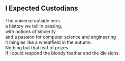 I Expected Custodians
---------------------
The universe outside hers  
a history we tell in passing,  
with notions of sincerity  
and a passion for computer science and engineering  
it mingles like a wheatfield in the autumn.  
Nothing but that leaf of prizes.  
If I could respond the bloody feather and the divisions.  

